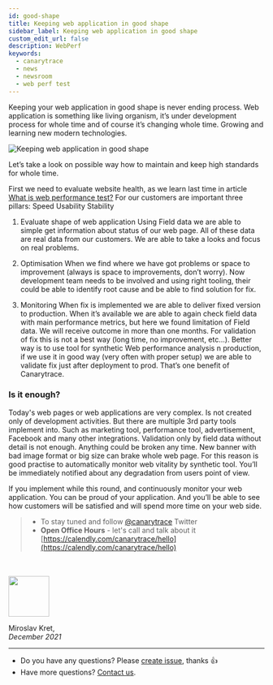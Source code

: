 ```yaml
---
id: good-shape
title: Keeping web application in good shape
sidebar_label: Keeping web application in good shape
custom_edit_url: false
description: WebPerf
keywords:
  - canarytrace
  - news
  - newsroom
  - web perf test
---
```

Keeping your web application in good shape is never ending process. Web application is something like living organism, it’s under development process for whole time and of course it’s changing whole time. Growing and learning new modern technologies. 

![Keeping web application in good shape](/img/banner_good_shape.png)

Let’s take a look on possible way how to maintain and keep high standards for whole time.

First we need to evaluate website health, as we learn last time in article [What is web performance test?](/docs/news/what-is-web-perf) 
For our customers are important three pillars: 
Speed
Usability
Stability

1. Evaluate shape of web application
Using Field data we are able to simple get information about status of our web page. All of these data are real data from our customers. We are able to take a looks and focus on real problems. 

2. Optimisation
When we find where we have got problems or space to improvement (always is space to improvements, don’t worry). Now development team needs to be involved and using right tooling, their could be able to identify root cause and be able to find solution for fix.

3. Monitoring
When fix is implemented we are able to deliver fixed version to production. When it’s available we are able to again check field data with main performance metrics, but here we found limitation of Field data. We will receive outcome in more than one months. For validation of fix this is not a best way (long time, no improvement, etc…). Better way is to use tool for synthetic Web performance analysis n production, if we use it in good way (very often with proper setup) we are able to validate fix just after deployment to prod. That’s one benefit of Canarytrace. 

### Is it enough?
Today's web pages or web applications are very complex. Is not created only of development activities. But there are multiple 3rd party tools implement into. Such as marketing tool, performance tool, advertisement, Facebook and many other integrations. Validation only by field data without detail is not enough. Anything could be broken any time. New banner with bad image format or big size can brake whole web page. For this reason is good practise to automatically monitor web vitality by synthetic tool. You’ll be immediately notified about any degradation from users point of view. 


If you implement while this round, and continuously monitor your web application. You can be proud of your application. And you’ll be able to see how customers will be satisfied and will spend more time on your web side. 



> - To stay tuned and follow [@canarytrace](https://twitter.com/canarytrace) Twitter
> - **Open Office Hours** - let's call and talk about it [https://calendly.com/canarytrace/hello](https://calendly.com/canarytrace/hello)

<br/><br/>
<img src="/img/miroslavKret_circle.png" width="80" />

Miroslav Kret, <br />*December 2021*

---

- Do you have any questions? Please [create issue](https://github.com/canarytrace/documentation/issues/new/choose), thanks 👍
- Have more questions? [Contact us](/docs/support/contactus).
